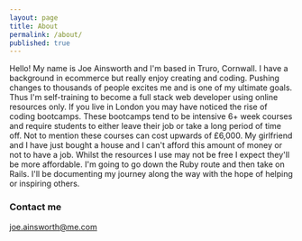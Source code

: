 ```yaml
---
layout: page
title: About
permalink: /about/
published: true
---
```


Hello! My name is Joe Ainsworth and I'm based in Truro, Cornwall. I have a background in ecommerce but really enjoy creating and coding. Pushing changes to thousands of people excites me and is one of my ultimate goals. Thus I'm self-training to become a full stack web developer using online resources only.  If you live in London you may have noticed the rise of coding bootcamps. These bootcamps tend to be intensive 6+ week courses and require students to either leave their job or take a long period of time off. Not to mention these courses can cost upwards of £6,000. My girlfriend and I have just bought a house and I can't afford this amount of money or not to have a job. Whilst the resources I use may not be free I expect they'll be more affordable. I'm going to go down the Ruby route and then take on Rails. I'll be documenting my journey along the way with the hope of helping or inspiring others.

### Contact me

[joe.ainsworth@me.com](mailto:joe.ainsworth@me.com)
